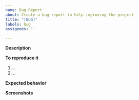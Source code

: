 ```yaml
---
name: Bug Report
about: Create a bug report to help improving the project
title: "[BUG]"
labels: bug
assignees: ''

---
```


**Description**
<!--- Explain what happens or what can be improved -->

**To reproduce it**
<!--- Explain step-by-step how to reproduce it -->

1. ..
2. ..

**Expected behavior**
<!--- Explain what you expect to happen instead of what it's happening -->

**Screenshots**
<!--- Optionally add screenshots to help understanding the behavior -->
